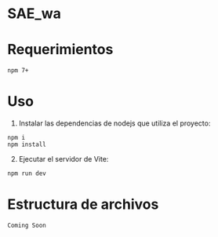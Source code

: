 # SAE_wa

# Requerimientos
```
npm 7+
```

# Uso
1. Instalar las dependencias de nodejs que utiliza el proyecto:
```
npm i
npm install
```
2. Ejecutar el servidor de Vite:
```
npm run dev
```

# Estructura de archivos
```
Coming Soon
```

